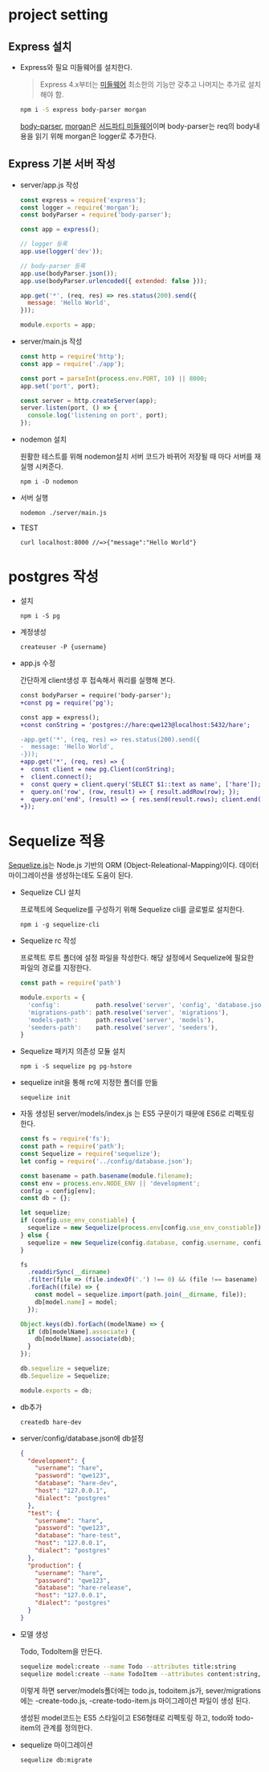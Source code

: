 # project setting

## Express 설치

- Express와 필요 미들웨어를 설치한다.

  > Express 4.x부터는 [미들웨어](Middleware) 최소한의 기능만 갖추고 나머지는 추가로 설치해야 함.

  ```bash
  npm i -S express body-parser morgan
  ```

  [body-parser](body-parser), [morgan](morgan)은 [서드파티 미들웨어](Third-party-middleware)이며 body-parser는 req의 body내용을 읽기 위해 morgan은 logger로 추가한다.

## Express 기본 서버 작성

- server/app.js 작성

  ```js
  const express = require('express');
  const logger = require('morgan');
  const bodyParser = require('body-parser');

  const app = express();

  // logger 등록
  app.use(logger('dev'));

  // body-parser 등록
  app.use(bodyParser.json());
  app.use(bodyParser.urlencoded({ extended: false }));

  app.get('*', (req, res) => res.status(200).send({
    message: 'Hello World',
  }));

  module.exports = app;

  ```

- server/main.js 작성
  ```js
  const http = require('http');
  const app = require('./app');

  const port = parseInt(process.env.PORT, 10) || 8000;
  app.set('port', port);

  const server = http.createServer(app);
  server.listen(port, () => {
    console.log('listening on port', port);
  });

  ```

- nodemon 설치

  원활한 테스트를 위해 nodemon설치 서버 코드가 바뀌어 저장될 때 마다 서버를 재실행 시켜준다.

  `npm i -D nodemon`

- 서버 실행

  `nodemon ./server/main.js`

- TEST

  `curl localhost:8000 //=>{"message":"Hello World"}`

# postgres 작성

- 설치

  `npm i -S pg`

- 계정생성

  `createuser -P {username}`

- app.js 수정

  간단하게 client생성 후 접속해서 쿼리를 실행해 본다.

  ```diff
  const bodyParser = require('body-parser');
  +const pg = require('pg');

  const app = express();
  +const conString = 'postgres://hare:qwe123@localhost:5432/hare';

  -app.get('*', (req, res) => res.status(200).send({
  -  message: 'Hello World',
  -}));
  +app.get('*', (req, res) => {
  +  const client = new pg.Client(conString);
  +  client.connect();
  +  const query = client.query('SELECT $1::text as name', ['hare']);
  +  query.on('row', (row, result) => { result.addRow(row); });
  +  query.on('end', (result) => { res.send(result.rows); client.end(); });
  +});
  ```

# Sequelize 적용

[Sequelize.js](http://docs.sequelizejs.com/en/latest/)는 Node.js 기반의 ORM (Object-Releational-Mapping)이다.
데이터 마이그레이션을 생성하는데도 도움이 된다.

- Sequelize CLI 설치

  프로젝트에 Sequelize를 구성하기 위해 Sequelize cli를 글로벌로 설치한다.

  `npm i -g sequelize-cli`

- Sequelize rc 작성

  프로젝트 루트 폴더에 설정 파일을 작성한다. 해당 설정에서 Sequelize에 필요한 파일의 경로를 지정한다.

  ```js
  const path = require('path')

  module.exports = {
    'config':          path.resolve('server', 'config', 'database.json'),
    'migrations-path': path.resolve('server', 'migrations'),
    'models-path':     path.resolve('server', 'models'),
    'seeders-path':    path.resolve('server', 'seeders'),
  }
  ```

- Sequelize 패키지 의존성 모듈 설치

  `npm i -S sequelize pg pg-hstore`

- sequelize init을 통해 rc에 지정한 폴더를 만듦

  `sequelize init`

- 자동 생성된 server/models/index.js 는 ES5 구문이기 때문에 ES6로 리펙토링 한다.

  ```js
  const fs = require('fs');
  const path = require('path');
  const Sequelize = require('sequelize');
  let config = require('../config/database.json');

  const basename = path.basename(module.filename);
  const env = process.env.NODE_ENV || 'development';
  config = config[env];
  const db = {};

  let sequelize;
  if (config.use_env_constiable) {
    sequelize = new Sequelize(process.env[config.use_env_constiable]);
  } else {
    sequelize = new Sequelize(config.database, config.username, config.password, config);
  }

  fs
    .readdirSync(__dirname)
    .filter(file => (file.indexOf('.') !== 0) && (file !== basename) && (file.slice(-3) === '.js'))
    .forEach((file) => {
      const model = sequelize.import(path.join(__dirname, file));
      db[model.name] = model;
    });

  Object.keys(db).forEach((modelName) => {
    if (db[modelName].associate) {
      db[modelName].associate(db);
    }
  });

  db.sequelize = sequelize;
  db.Sequelize = Sequelize;

  module.exports = db;
  ```

- db추가

  `createdb hare-dev`

- server/config/database.json에 db설정
  ```json
  {
    "development": {
      "username": "hare",
      "password": "qwe123",
      "database": "hare-dev",
      "host": "127.0.0.1",
      "dialect": "postgres"
    },
    "test": {
      "username": "hare",
      "password": "qwe123",
      "database": "hare-test",
      "host": "127.0.0.1",
      "dialect": "postgres"
    },
    "production": {
      "username": "hare",
      "password": "qwe123",
      "database": "hare-release",
      "host": "127.0.0.1",
      "dialect": "postgres"
    }
  }

  ```

- 모델 생성

  Todo, TodoItem을 만든다.

  ```bash
  sequelize model:create --name Todo --attributes title:string
  sequelize model:create --name TodoItem --attributes content:string,complete:boolean
  ```

  이렇게 하면 server/models폴더에는 todo.js, todoitem.js가,
  sever/migrations에는 <date>-create-todo.js, <date>-create-todo-item.js 마이그레이션 파일이 생성 된다.

  생성된 model코드는 ES5 스타일이고 ES6형태로 리펙토링 하고, todo와 todo-item의 관계를 정의한다.

- sequelize 마이그레이션

  `sequelize db:migrate`


[Middleware]: http://expressjs.com/ko/guide/using-middleware.html
[Third-party-middleware]: http://expressjs.com/en/resources/middleware.html
[body-parser]: http://expressjs.com/en/resources/middleware/body-parser.html
[morgan]: http://expressjs.com/en/resources/middleware/morgan.html